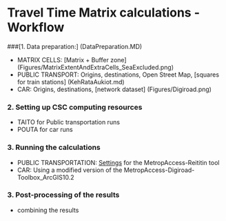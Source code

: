 # Travel Time Matrix calculations -  Workflow

###[1. Data preparation:] (DataPreparation.MD)
- MATRIX CELLS: [Matrix + Buffer zone] (Figures/MatrixExtentAndExtraCells_SeaExcluded.png)
- PUBLIC TRANSPORT: Origins, destinations, Open Street Map, [squares for train stations] (KehRataAukiot.md)
- CAR: Origins, destinations, [network dataset] (Figures/Digiroad.png)

### 2. Setting up CSC computing resources 

- TAITO for Public transportation runs
- POUTA for car runs

### 3. Running the calculations

- PUBLIC TRANSPORTATION: [Settings](Reititin_configuration.md) for the MetropAccess-Reititin tool
- CAR: Using a modified version of the MetropAccess-Digiroad-Toolbox_ArcGIS10.2

### 3. Post-processing of the results

- combining the results



